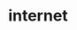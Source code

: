 ---
title: "internet"
id: tag.id
permalink: "/tags/internet"
videos: [758,793,1086,2265,1894,2082,2182]
---